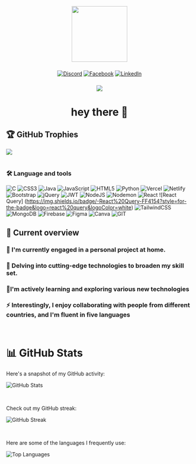 <!--
**rafikulislam775/rafikulislam775** is a ✨ _special_ ✨ repository because its `README.md` (this file) appears on your GitHub profile.

Here are some ideas to get you started:

- 🔭 I’m currently working on ...
- 🌱 I’m currently learning ...
- 👯 I’m looking to collaborate on ...
- 🤔 I’m looking for help with ...
- 💬 Ask me about ...
- 📫 How to reach me: ...
- 😄 Pronouns: ...
- ⚡ Fun fact: ...
-->
<!--
-->
<div align="center">
  <img height="150" src="https://camo.githubusercontent.com/62da68eb62b1e5f175f7d1f0191dd89a653d7908feb22d37d4a0ab07365d6791/68747470733a2f2f6d656469612e67697068792e636f6d2f6d656469612f4d3967624264396e6244724f5475314d71782f67697068792e676966"  />
</div>


<div align="center">

###
[![Discord](https://img.shields.io/badge/Discord-%237289DA.svg?logo=discord&logoColor=white)](https://discord.gg/rafikulislam0216) [![Facebook](https://img.shields.io/badge/Facebook-%231877F2.svg?logo=Facebook&logoColor=white)](https://facebook.com/https://www.facebook.com/civilri) [![LinkedIn](https://img.shields.io/badge/LinkedIn-%230077B5.svg?logo=linkedin&logoColor=white)](https://linkedin.com/in/https://www.linkedin.com/in/islam-rafikul-758032227?trk=contact-info) 
###
  
  <img src="https://visitor-badge.laobi.icu/badge?page_id=maurodesouza.maurodesouza&"  />
</div>

###

<h1 align="center">hey there 👋</h1>

###
## 🏆 GitHub Trophies
![](https://github-profile-trophy.vercel.app/?username=rafikulislam775&theme=gruvbox&no-frame=true&no-bg=false&margin-w=4)
# <h3 align="left">🛠 Language and tools</h3>
![C](https://img.shields.io/badge/c-%2300599C.svg?style=for-the-badge&logo=c&logoColor=white) ![CSS3](https://img.shields.io/badge/css3-%231572B6.svg?style=for-the-badge&logo=css3&logoColor=white) ![Java](https://img.shields.io/badge/java-%23ED8B00.svg?style=for-the-badge&logo=openjdk&logoColor=white) ![JavaScript](https://img.shields.io/badge/javascript-%23323330.svg?style=for-the-badge&logo=javascript&logoColor=%23F7DF1E) ![HTML5](https://img.shields.io/badge/html5-%23E34F26.svg?style=for-the-badge&logo=html5&logoColor=white) ![Python](https://img.shields.io/badge/python-3670A0?style=for-the-badge&logo=python&logoColor=ffdd54) ![Vercel](https://img.shields.io/badge/vercel-%23000000.svg?style=for-the-badge&logo=vercel&logoColor=white) ![Netlify](https://img.shields.io/badge/netlify-%23000000.svg?style=for-the-badge&logo=netlify&logoColor=#00C7B7) ![Bootstrap](https://img.shields.io/badge/bootstrap-%238511FA.svg?style=for-the-badge&logo=bootstrap&logoColor=white) ![jQuery](https://img.shields.io/badge/jquery-%230769AD.svg?style=for-the-badge&logo=jquery&logoColor=white) ![JWT](https://img.shields.io/badge/JWT-black?style=for-the-badge&logo=JSON%20web%20tokens) ![NodeJS](https://img.shields.io/badge/node.js-6DA55F?style=for-the-badge&logo=node.js&logoColor=white) ![Nodemon](https://img.shields.io/badge/NODEMON-%23323330.svg?style=for-the-badge&logo=nodemon&logoColor=%BBDEAD) ![React](https://img.shields.io/badge/react-%2320232a.svg?style=for-the-badge&logo=react&logoColor=%2361DAFB) ![React Query]
(https://img.shields.io/badge/-React%20Query-FF4154?style=for-the-badge&logo=react%20query&logoColor=white) ![TailwindCSS](https://img.shields.io/badge/tailwindcss-%2338B2AC.svg?style=for-the-badge&logo=tailwind-css&logoColor=white) ![MongoDB](https://img.shields.io/badge/MongoDB-%234ea94b.svg?style=for-the-badge&logo=mongodb&logoColor=white) ![Firebase](https://img.shields.io/badge/Firebase-039BE5?style=for-the-badge&logo=Firebase&logoColor=white) ![Figma](https://img.shields.io/badge/figma-%23F24E1E.svg?style=for-the-badge&logo=figma&logoColor=white) ![Canva](https://img.shields.io/badge/Canva-%2300C4CC.svg?style=for-the-badge&logo=Canva&logoColor=white) ![GIT](https://img.shields.io/badge/Git-fc6d26?style=for-the-badge&logo=git&logoColor=white)


## :eyes: Current overview
### 🔭 I'm currently engaged in a personal project at home. 
### 🌱 Delving into cutting-edge technologies to broaden my skill set. 
### 👯I'm actively learning and exploring various new technologies
### ⚡ Interestingly, I enjoy collaborating with people from different countries, and I'm fluent in five languages 

<br />

# 📊 GitHub Stats

Here's a snapshot of my GitHub activity:

![GitHub Stats](https://github-readme-stats.vercel.app/api?username=rafikulislam775&theme=dark&hide_border=true&include_all_commits=false&count_private=false)

<br/>

Check out my GitHub streak:

![GitHub Streak](https://github-readme-streak-stats.herokuapp.com/?user=rafikulislam775&theme=dark&hide_border=true)

<br/>

Here are some of the languages I frequently use:

![Top Languages](https://github-readme-stats.vercel.app/api/top-langs/?username=rafikulislam775&theme=dark&hide_border=true&include_all_commits=false&count_private=false&layout=compact)


<!--
### 😂 Random Dev Meme
<img src='https://randommeme-five.vercel.app/' style="height: 400px;"/>

---
[![](https://visitcount.itsvg.in/api?id=rafikulislam775&icon=6&color=6)](https://visitcount.itsvg.in)
-->
<!-- Proudly created with GPRM ( https://gprm.itsvg.in ) -->
